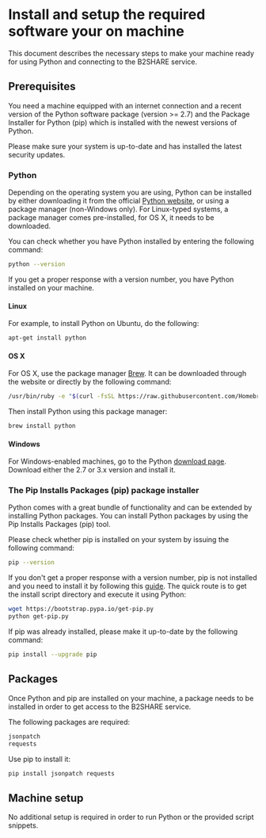 # Install and setup the required software your on machine

This document describes the necessary steps to make your machine ready for using Python and connecting to the B2SHARE service.

## Prerequisites
You need a machine equipped with an internet connection and a recent version of the Python software package (version >= 2.7) and the Package Installer for Python (pip) which is installed with the newest versions of Python.

Please make sure your system is up-to-date and has installed the latest security updates.

### Python
Depending on the operating system you are using, Python can be installed by either downloading it from the official [Python website](http://python.org), or using a package manager (non-Windows only). For Linux-typed systems, a package manager comes pre-installed, for OS X, it needs to be downloaded.

You can check whether you have Python installed by entering the following command:
```sh
python --version
```

If you get a proper response with a version number, you have Python installed on your machine.

#### Linux
For example, to install Python on Ubuntu, do the following:
```sh
apt-get install python
```

#### OS X
For OS X, use the package manager [Brew](http://brew.sh). It can be downloaded through the website or directly by the following command:
```sh
/usr/bin/ruby -e "$(curl -fsSL https://raw.githubusercontent.com/Homebrew/install/master/install)"
```

Then install Python using this package manager:
```sh
brew install python
```

#### Windows
For Windows-enabled machines, go to the Python [download page](https://www.python.org/downloads/). Download either the 2.7 or 3.x version and install it.

### The Pip Installs Packages (pip) package installer
Python comes with a great bundle of functionality and can be extended by installing Python packages. You can install Python packages by using the Pip Installs Packages (pip) tool.

Please check whether pip is installed on your system by issuing the following command:
```sh
pip --version
```

If you don't get a proper response with a version number, pip is not installed and you need to install it by following this [guide](https://pip.pypa.io/en/latest/installing). The quick route is to get the install script directory and execute it using Python:
```sh
wget https://bootstrap.pypa.io/get-pip.py
python get-pip.py
```

If pip was already installed, please make it up-to-date by the following command:
```sh
pip install --upgrade pip
```

## Packages
Once Python and pip are installed on your machine, a package needs to be installed in order to get access to the B2SHARE service.

The following packages are required:
```sh
jsonpatch
requests
```

Use pip to install it:
```sh
pip install jsonpatch requests
```

## Machine setup
No additional setup is required in order to run Python or the provided script snippets.

